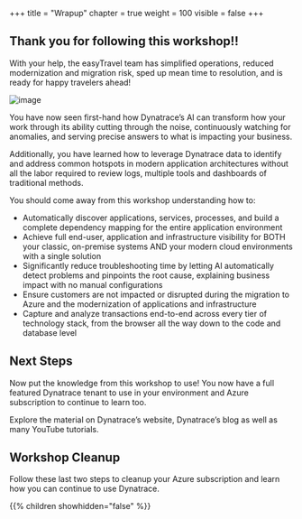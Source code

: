 +++
title = "Wrapup"
chapter = true
weight = 100
visible = false
+++

## Thank you for following this workshop!!

With your help, the easyTravel team has simplified operations, reduced modernization and migration risk, sped up mean time to resolution, and is ready for happy travelers ahead!

![image](/images/ez-team.png)

You have now seen first-hand how Dynatrace’s AI can transform how your work through its ability cutting through the noise, continuously watching for anomalies, and serving precise answers to what is impacting your business.

Additionally, you have learned how to leverage Dynatrace data to identify and address common hotspots in modern application architectures without all the labor required to review logs, multiple tools and dashboards of traditional methods.

You should come away from this workshop understanding how to:

* Automatically discover applications, services, processes, and build a complete dependency mapping for the entire application environment
* Achieve full end-user, application and infrastructure visibility for BOTH your classic, on-premise systems AND your modern cloud environments with a single solution
* Significantly reduce troubleshooting time by letting AI automatically detect problems and pinpoints the root cause, explaining business impact with no manual configurations
* Ensure customers are not impacted or disrupted during the migration to Azure and the modernization of applications and infrastructure
* Capture and analyze transactions end-to-end across every tier of technology stack, from the browser all the way down to the code and database level

## Next Steps

Now put the knowledge from this workshop to use! You now have a full featured Dynatrace tenant to use in your environment and Azure subscription to continue to learn too.

Explore the material on Dynatrace’s website, Dynatrace’s blog as well as many YouTube tutorials.

## Workshop Cleanup

Follow these last two steps to cleanup your Azure subscription and learn how you can continue to use Dynatrace.

{{% children showhidden="false" %}}
